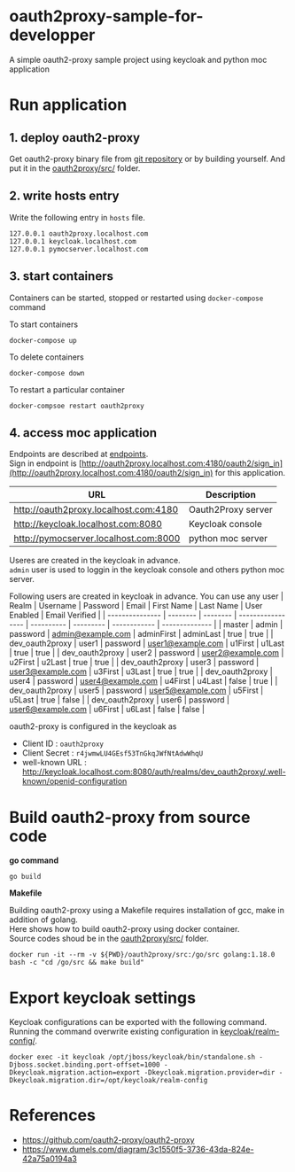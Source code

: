 # oauth2proxy-sample-for-developper
A simple oauth2-proxy sample project using keycloak and python moc application

# Run application

## 1. deploy oauth2-proxy

Get oauth2-proxy binary file from [git repository](https://github.com/oauth2-proxy/oauth2-proxy/releases) or by building yourself. And put it in the [oauth2proxy/src/](oauth2proxy/src/) folder. 

## 2. write hosts entry

Write the following entry in `hosts` file.

```
127.0.0.1 oauth2proxy.localhost.com
127.0.0.1 keycloak.localhost.com
127.0.0.1 pymocserver.localhost.com
```

## 3. start containers

Containers can be started, stopped or restarted using `docker-compose` command

To start containers

```
docker-compose up
```

To delete containers

```
docker-compose down
```

To restart a particular container

```
docker-compsoe restart oauth2proxy
```

## 4. access moc application

Endpoints are described at [endpoints](https://oauth2-proxy.github.io/oauth2-proxy/docs/features/endpoints).  
Sign in endpoint is [http://oauth2proxy.localhost.com:4180/oauth2/sign_in](http://oauth2proxy.localhost.com:4180/oauth2/sign_in) for this application.   

| URL                                   | Description        |
| ------------------------------------- | ------------------ |
| http://oauth2proxy.localhost.com:4180 | Oauth2Proxy server |
| http://keycloak.localhost.com:8080    | Keycloak console   |
| http://pymocserver.localhost.com:8000 | python moc server  |

Useres are created in the keycloak in advance.  
`admin` user is used to loggin in the keycloak console and others python moc server.  

Following users are created in keycloak in advance. You can use any user
| Realm           | Username | Password | Email             | First Name | Last Name | User Enabled | Email Verified |
| --------------- | -------- | -------- | ----------------- | ---------- | --------- | ------------ | -------------- |
| master          | admin    | password | admin@example.com | adminFirst | adminLast | true         | true           |
| dev_oauth2proxy | user1    | password | user1@example.com | u1First    | u1Last    | true         | true           |
| dev_oauth2proxy | user2    | password | user2@example.com | u2First    | u2Last    | true         | true           |
| dev_oauth2proxy | user3    | password | user3@example.com | u3First    | u3Last    | true         | true           |
| dev_oauth2proxy | user4    | password | user4@example.com | u4First    | u4Last    | false        | true           |
| dev_oauth2proxy | user5    | password | user5@example.com | u5First    | u5Last    | true         | false          |
| dev_oauth2proxy | user6    | password | user6@example.com | u6First    | u6Last    | false        | false          |

oauth2-proxy is configured in the keycloak as  

- Client ID      : `oauth2proxy`  
- Client Secret  : `r4jwmwLU4GEsf53TnGkqJWfNtAdwWhqU`  
- well-known URL : http://keycloak.localhost.com:8080/auth/realms/dev_oauth2proxy/.well-known/openid-configuration

# Build oauth2-proxy from source code

**go command**

```
go build
```

**Makefile**

Building oauth2-proxy using a Makefile requires installation of  gcc, make in addition of golang.  
Here shows how to build oauth2-proxy using docker container.  
Source codes shoud be in the [oauth2proxy/src/](oauth2proxy/src/) folder.  

```
docker run -it --rm -v ${PWD}/oauth2proxy/src:/go/src golang:1.18.0 bash -c "cd /go/src && make build"
```

# Export keycloak settings

Keycloak configurations can be exported with the following command.  
Running the command overwrite existing configuration in [keycloak/realm-config/](keycloak/realm-config/).  

```
docker exec -it keycloak /opt/jboss/keycloak/bin/standalone.sh -Djboss.socket.binding.port-offset=1000 -Dkeycloak.migration.action=export -Dkeycloak.migration.provider=dir -Dkeycloak.migration.dir=/opt/keycloak/realm-config
```

# References

- https://github.com/oauth2-proxy/oauth2-proxy
- https://www.dumels.com/diagram/3c1550f5-3736-43da-824e-42a75a0194a3